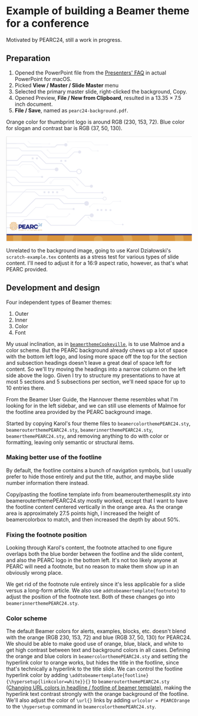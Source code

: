 # Example of building a Beamer theme for a conference

Motivated by PEARC24, still a work in progress.

## Preparation

1. Opened the PowerPoint file from the [Presenters' FAQ](https://pearc.acm.org/pearc24/presenters-faq-2/) in actual PowerPoint for macOS.
2. Picked **View / Master / Slide Master** menu
3. Selected the primary master slide, right-clicked the background, Copy.
4. Opened Preview, **File / New from Clipboard**, resulted in a 13.35 × 7.5 inch document.
5. **File / Save**, named as `pearc24-background.pdf`.

Orange color for thumbprint logo is around RGB (230, 153, 72).
Blue color for slogan and contrast bar is RGB (37, 50, 130).

![](pearc24-background-sample.png)

Unrelated to the background image, going to use Karol Działowski's `scratch-example.tex` contents as a stress test for various types of slide content. I'll need to adjust it for a 16:9 aspect ratio, however, as that's what PEARC provided.

## Development and design

Four independent types of Beamer themes:

1. Outer
2. Inner
3. Color
4. Font

My usual inclination, as in [`beamerthemeCookeville`](http://github.com/mikerenfro/beamerthemeCookeville/), is to use Malmoe and a color scheme.
But the PEARC background already chews up a lot of space with the bottom left logo, and losing more space off the top for the section and subsection headings doesn't leave a great deal of space left for content.
So we'll try moving the headings into a narrow column on the left side above the logo.
Given I try to structure my presentations to have at most 5 sections and 5 subsections per section, we'll need space for up to 10 entries there.

From the Beamer User Guide, the Hannover theme resembles what I'm looking for in the left sidebar, and we can still use elements of Malmoe for the footline area provided by the PEARC background image.

Started by copying Karol's four theme files to `beamercolorthemePEARC24.sty`, `beamerouterthemePEARC24.sty`, `beamerinnerthemePEARC24.sty`, `beamerthemePEARC24.sty`, and removing anything to do with color or formatting, leaving only semantic or structural items.

### Making better use of the footline

By default, the footline contains a bunch of navigation symbols, but I usually prefer to hide those entirely and put the title, author, and maybe slide number information there instead.

Copy/pasting the footline template info from beamerouterthemesplit.sty into beamerouterthemePEARC24.sty mostly worked, except that I want to have the footline content centered vertically in the orange area.
As the orange area is approximately 27.5 points high, I increased the height of beamercolorbox to match, and then increased the  depth by about 50%.

### Fixing the footnote position

Looking through Karol's content, the footnote attached to one figure overlaps both the blue border between the footline and the slide content, and also the PEARC logo in the bottom left.
It's not too likely anyone at PEARC will need a footnote, but no reason to make them show up in an obviously wrong place.

We get rid of the footnote rule entirely since it's less applicable for a slide versus a long-form article.
We also use `addtobeamertemplate{footnote}` to adjust the position of the footnote text.
Both of these changes go into `beamerinnerthemePEARC24.sty`.

### Color scheme

The default Beamer colors for alerts, examples, blocks, etc. doesn't blend with the orange (RGB 230, 153, 72) and blue (RGB 37, 50, 130) for PEARC24.
We should be able to make good use of orange, blue, black, and white to get high contrast between text and background colors in all cases.
Defining the orange and blue colors in `beamercolorthemePEARC24.sty` and setting the hyperlink color to orange works, but hides the title in the footline, since that's technically a hyperlink to the title slide.
We can control the footline hyperlink color by adding `\addtobeamertemplate{footline}{\hypersetup{linkcolor=white}}{}` to `beamerouterthemePEARC24.sty` ([Changing URL colors in headline / footline of beamer template](https://tex.stackexchange.com/a/214090/3345)), making the hyperlink text contrast strongly with the orange background of the footline.
We'll also adjust the color of `\url{}` links by adding `urlcolor = PEARCOrange` to the `\hypersetup` command in  `beamercolorthemePEARC24.sty`.